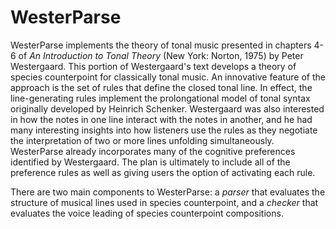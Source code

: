 WesterParse
===========

WesterParse implements the theory of tonal music presented in chapters 4-6
of *An Introduction to Tonal Theory* (New York: Norton, 1975) by Peter
Westergaard.  This portion of Westergaard's text develops a theory of
species counterpoint for classically tonal music.  An innovative feature
of the approach is the set of rules that define the closed tonal line.  In
effect, the line-generating rules implement the prolongational model of
tonal syntax originally developed by Heinrich Schenker.  Westergaard was
also interested in how the notes in one line interact with the notes in
another, and he had many interesting insights into how listeners use the
rules as they negotiate the interpretation of two or more lines unfolding
simultaneously.  WesterParse already incorporates many of the cognitive
preferences identified by Westergaard.  The plan is ultimately to include
all of the preference rules as well as giving users the option of
activating each rule.

There are two main components to WesterParse: a *parser* that evaluates
the structure of musical lines used in species counterpoint, and
a *checker* that evaluates the voice leading of species counterpoint
compositions. 